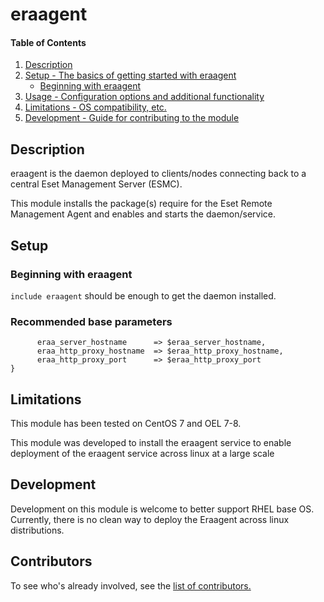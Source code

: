 # eraagent

#### Table of Contents

1. [Description](#description)
2. [Setup - The basics of getting started with eraagent](#setup)
    * [Beginning with eraagent](#beginning-with-eraagent)
3. [Usage - Configuration options and additional functionality](#usage)
4. [Limitations - OS compatibility, etc.](#limitations)
5. [Development - Guide for contributing to the module](#development)

## Description

eraagent is the daemon deployed to clients/nodes connecting back to a central Eset Management Server (ESMC).

This module installs the package(s) require for the Eset Remote Management Agent and enables and starts the daemon/service.

## Setup

### Beginning with eraagent

`include eraagent` should be enough to get the daemon installed.

### Recommended base parameters

```class { 'eraagent':
      eraa_server_hostname      => $eraa_server_hostname,
      eraa_http_proxy_hostname  => $eraa_http_proxy_hostname,
      eraa_http_proxy_port      => $eraa_http_proxy_port
}
```

## Limitations

This module has been tested on CentOS 7 and OEL 7-8.

This module was developed to install the eraagent service to enable deployment of the eraagent service across linux at a large scale

## Development

Development on this module is welcome to better support RHEL base OS. Currently, there is no clean way to deploy the Eraagent across linux distributions.

## Contributors

To see who's already involved, see the [list of contributors.](https://github.com/ctilley1407/puppet-eraagent/graphs/contributors)
